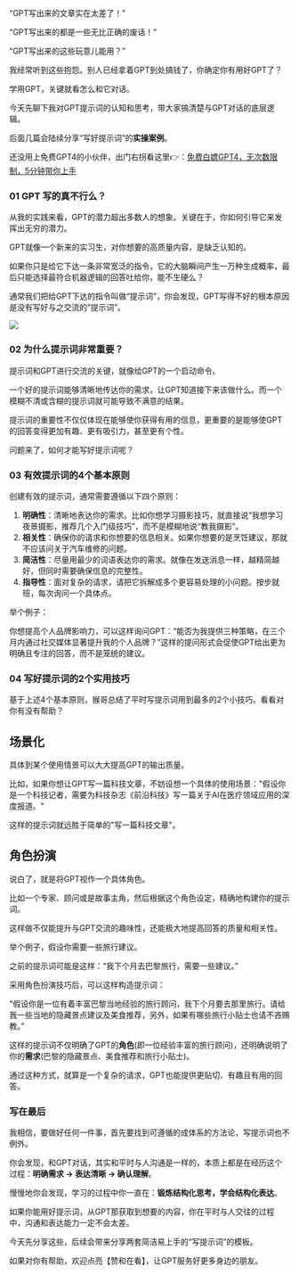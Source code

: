 “GPT写出来的文章实在太差了！”

“GPT写出来的都是一些无比正确的废话！”

“GPT写出来的这些玩意儿能用？”

我经常听到这些抱怨。别人已经拿着GPT到处搞钱了，你确定你有用好GPT了？

学用GPT，关键就看怎么和它对话。

今天先聊下我对GPT提示词的认知和思考，带大家搞清楚与GPT对话的底层逻辑。

后面几篇会陆续分享“写好提示词”的**实操案例**。

还没用上免费GPT4的小伙伴，出门右拐看这里👉：[免费白嫖GPT4，无次数限制，5分钟带你上手](http://mp.weixin.qq.com/s?__biz=MzkzMzY2MTkyNw==&mid=2247483970&idx=1&sn=327fca3a902ef029ca2faab40db91c16&chksm=c2485fcaf53fd6dc38dffa24aa45684816f5a507b3b3ebd5e4bdd872a8502f5f7b818426cad3&scene=21#wechat_redirect)

### **01 GPT 写的真不行么？**

从我的实践来看，GPT的潜力超出多数人的想象。关键在于，你如何引导它来发挥出无穷的潜力。

GPT就像一个新来的实习生，对你想要的高质量内容，是缺乏认知的。

如果你只是给它下达一条非常宽泛的指令，它的大脑瞬间产生一万种生成概率，最后只能选择最符合机器逻辑的回答吐给你，能不生硬么？

通常我们把给GPT下达的指令叫做“提示词”，你会发现，GPT写得不好的根本原因是没有写好与之交流的“提示词”。

![](https://axcvs2xtkbpq.objectstorage.ap-singapore-1.oci.customer-oci.com/n/axcvs2xtkbpq/b/bucket-20240802-0845/o/202407311745150.webp)

### **02 为什么提示词非常重要？**

提示词和GPT进行交流的关键，就像给GPT的一个启动命令。

一个好的提示词能够清晰地传达你的需求，让GPT知道接下来该做什么。而一个模糊不清或含糊的提示词就可能导致不满意的结果。

提示词的重要性不仅仅体现在能够使你获得有用的信息，更重要的是能够使GPT的回答变得更加有趣、更有吸引力，甚至更有个性。

问题来了，如何才能写好提示词呢？

### **03 有效提示词的4个基本原则**

创建有效的提示词，通常需要遵循以下四个原则：

1. **明确性**：清晰地表达你的需求。比如你想学习摄影技巧，就直接说“我想学习夜景摄影，推荐几个入门级技巧”，而不是模糊地说“教我摄影”。
2. **相关性**：确保你的请求和你想要的信息相关。如果你想要的是烹饪建议，那就不应该问关于汽车维修的问题。
3. **简洁性**：尽量用最少的词语表达你的需求。就像在发送消息一样，越精简越好，但同时需要确保信息的完整性。
4. **指导性**：面对复杂的请求，请把它拆解成多个更容易处理的小问题。按步就班，每次询问一个具体点。

举个例子：

你想提高个人品牌影响力，可以这样询问GPT：“能否为我提供三种策略，在三个月内通过社交媒体显著提升我的个人品牌？”这样的提问形式会促使GPT给出更为明确且专注的回答，而不是笼统的建议。

### **04 写好提示词的2个实用技巧**

基于上述4个基本原则，猴哥总结了平时写提示词用到最多的2个小技巧。看看对你有没有帮助？

## **场景化**

具体到某个使用情景可以大大提高GPT的输出质量。

比如，如果你想让GPT写一篇科技文章，不妨设想一个具体的使用场景："假设你是一个科技记者，需要为科技杂志《前沿科技》写一篇关于AI在医疗领域应用的深度报道。"

这样的提示词就远胜于简单的"写一篇科技文章"。

## **角色扮演**

说白了，就是将GPT视作一个具体角色。

比如一个专家、顾问或是故事主角，然后根据这个角色设定，精确地构建你的提示词。

这样做不仅能提升与GPT交流的趣味性，还能极大地提高回答的质量和相关性。

举个例子，假设你需要一些旅行建议。

之前的提示词可能是这样：“我下个月去巴黎旅行，需要一些建议。”

采用角色扮演技巧后，可以这样构造提示词：

"假设你是一位有着丰富巴黎当地经验的旅行顾问，我下个月要去那里旅行。请给我一些当地的隐藏景点建议及美食推荐，另外，如果有哪些旅行小贴士也请不吝赐教。”

这样的提示词不仅明确了GPT的**角色**(即一位经验丰富的旅行顾问)，还明确说明了你的**需求**(巴黎的隐藏景点、美食推荐和旅行小贴士)。

通过这种方式，就算是一个复杂的请求，GPT也能提供更贴切、有趣且有用的回答。

### **写在最后**

我相信，要做好任何一件事，首先要找到可遵循的成体系的方法论，写提示词也不例外。

你会发现，和GPT对话，其实和平时与人沟通是一样的，本质上都是在经历这个过程：**明确需求 -> 表达清晰 -> 确认理解**。

慢慢地你会发现，学习的过程中你一直在：**锻炼结构化思考，学会结构化表达**。

如果你能用好提示词，从GPT那获取到想要的内容，你在平时与人交往的过程中，沟通和表达能力一定不会太差。

今天先分享这些，后续会带来分享两套简洁易上手的“写提示词”的模板。

如果对你有帮助，欢迎点亮【赞和在看】，让GPT服务好更多身边的朋友。